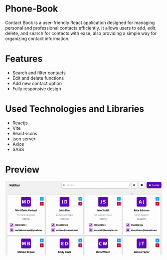 # Phone-Book

Contact Book is a user-friendly React application designed for managing personal and professional contacts efficiently. It allows users to add, edit, delete, and search for contacts with ease, also providing a simple way for organizing contact information.

# Features

- Search and filter contacts
- Edit and delete functions
- Add new contact option
- Fully responsive design

# Used Technologies and Libraries

- Reactjs
- Vite
- React-icons
- json server
- Axios
- SASS

# Preview

![](phone-book_gif.gif)
